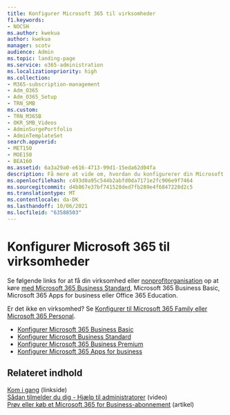 ```yaml
---
title: Konfigurer Microsoft 365 til virksomheder
f1.keywords:
- NOCSH
ms.author: kwekua
author: kwekua
manager: scotv
audience: Admin
ms.topic: landing-page
ms.service: o365-administration
ms.localizationpriority: high
ms.collection:
- M365-subscription-management
- Adm_O365
- Adm_O365_Setup
- TRN_SMB
ms.custom:
- TRN_M365B
- OKR_SMB_Videos
- AdminSurgePortfolio
- AdminTemplateSet
search.appverid:
- MET150
- MOE150
- BEA160
ms.assetid: 6a3a29a0-e616-4713-99d1-15eda62d04fa
description: Få mere at vide om, hvordan du konfigurerer din Microsoft Business-Premium, Microsoft 365 Business Standard, Microsoft 365 Business Basic, Microsoft 365 Apps for business eller Office 365 Education  abonnement.
ms.openlocfilehash: c493d0a95c544b2abfd0da7171e2fc906e9f7464
ms.sourcegitcommit: d4b867e37bf741528ded7fb289e4f6847228d2c5
ms.translationtype: MT
ms.contentlocale: da-DK
ms.lasthandoff: 10/06/2021
ms.locfileid: "63588503"
---
```

# <a name="set-up-microsoft-365-for-business"></a>Konfigurer Microsoft 365 til virksomheder

Se følgende links for at få din virksomhed eller [nonprofitorganisation](https://go.microsoft.com/fwlink/p/?LinkId=627221) op at køre [med Microsoft 365 Business Standard](https://go.microsoft.com/fwlink/p/?LinkId=627220), Microsoft 365 Business Basic, Microsoft 365 Apps for business eller Office 365 Education.

Er det ikke en virksomhed? Se [Konfigurer til Microsoft 365 Family eller Microsoft 365 Personal](https://support.microsoft.com/office/65415a24-3cbf-4f30-901d-9bf9eba7fce2).
- [Konfigurer Microsoft 365 Business Basic](setup-business-basic.md)
- [Konfigurer Microsoft Business Standard](setup-business-standard.md)
- [Konfigurer Microsoft 365 Business Premium](../../business/set-up.md)
- [Konfigurer Microsoft 365 Apps for business](setup-apps-for-business.md)

## <a name="related-content"></a>Relateret indhold

[Kom i gang](/admin) (linkside)\
[Sådan tilmelder du dig - Hjælp til administratorer](../admin-overview/sign-up-for-office-365.md) (video)\
[Prøv eller køb et Microsoft 365 for Business-abonnement](../../commerce/try-or-buy-microsoft-365.md) (artikel)
